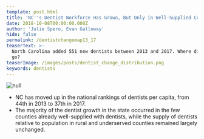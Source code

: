 ```yaml
---
template: post.html
title: 'NC''s Dentist Workforce Has Grown, But Only in Well-Supplied Counties'
date: 2018-10-08T00:00:00.000Z
author: 'Julie Spero, Evan Galloway'
hide: false
permalink: /dentistchangemap13_17
teaserText: >-
  North Carolina added 551 new dentists between 2013 and 2017. Where did they
  go?
teaserImage: /images/posts/dentist_change_distribution.png
keywords: dentists
---
```

![null](/images/posts/dentist_compare_change_to_genpop_for_web.png)

* NC has moved up in the national rankings of dentists per capita, from 44th in 2013 to 37th in 2017.
* The majority of the dentist growth in the state occurred in the few counties already well-supplied with dentists, while the supply of dentists relative to population in rural and underserved counties remained largely unchanged.
